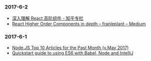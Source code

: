 ### 2017-6-2<br />
+ [深入理解 React 高阶组件 - 知乎专栏](https://zhuanlan.zhihu.com/p/24776678)<br />
+ [React Higher Order Components in depth – franleplant – Medium](https://medium.com/@franleplant/react-higher-order-components-in-depth-cf9032ee6c3e)<br />

### 2017-6-1<br />
+ [Node.JS Top 10 Articles for the Past Month (v.May 2017)](https://medium.mybridge.co/node-js-top-10-articles-for-the-past-month-v-may-2017-d91f493912f3)<br />
+ [Quickstart guide to using ES6 with Babel, Node and IntelliJ](https://hackernoon.com/quickstart-guide-to-using-es6-with-babel-node-and-intellij-a83670afbc49)<br />